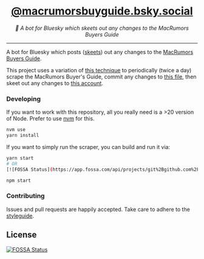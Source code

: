 <div align="center" margin="0 auto 20px">
  <h1><a href="https://bsky.app/profile/macrumorsbuyguide.bsky.social" target="_blank">@macrumorsbuyguide.bsky.social</a></h1>
  <p style="font-style: italic;">🦋 A bot for Bluesky which skeets out any changes to the MacRumors Buyers Guide</p>
</div>

---

A bot for Bluesky which posts ([skeets](https://www.theverge.com/2023/4/27/23701551/bluesky-skeets-now)) out any changes to the [MacRumors Buyers Guide](https://buyersguide.macrumors.com/).

This project uses a variation of [this technique](https://simonwillison.net/2020/Oct/9/git-scraping/) to periodically (twice a day) scrape the MacRumors Buyer's Guide, commit any changes to [this file](https://github.com/himynameisdave/macrumors-buyersguide-bksy/blob/main/buyers-guide.json), then skeet out any changes to [this account](https://bsky.app/profile/macrumorsbuyguide.bsky.social).

### Developing

If you want to work with this repository, all you really need is a >20 version of Node. Prefer to use [nvm](https://github.com/nvm-sh/nvm) for this.

```bash
nvm use
yarn install
```

If you want to simply run the scraper, you can build and run it via:

```bash
yarn start
# OR
[![FOSSA Status](https://app.fossa.com/api/projects/git%2Bgithub.com%2Fhimynameisdave%2Fmacrumors-buyersguide-bksy.svg?type=shield)](https://app.fossa.com/projects/git%2Bgithub.com%2Fhimynameisdave%2Fmacrumors-buyersguide-bksy?ref=badge_shield)

npm start
```

### Contributing

Issues and pull requests are happily accepted. Take care to adhere to the [styleguide](https://github.com/himynameisdave/eslint-config-himynameisdave).


## License
[![FOSSA Status](https://app.fossa.com/api/projects/git%2Bgithub.com%2Fhimynameisdave%2Fmacrumors-buyersguide-bksy.svg?type=large)](https://app.fossa.com/projects/git%2Bgithub.com%2Fhimynameisdave%2Fmacrumors-buyersguide-bksy?ref=badge_large)